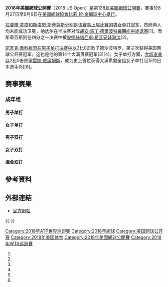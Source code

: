 **2018年美國網球公開賽**（2018 US
Open）是第138屆[美國網球公開賽](https://zh.wikipedia.org/wiki/美國網球公開賽 "wikilink")，賽事於8月27日至9月9日在[美國網球協會比莉·珍·金網球中心舉行](../Page/美國網球協會比莉·珍·金網球中心.md "wikilink")。

[拉斐爾·拿度和](../Page/拉斐爾·拿度.md "wikilink")[斯洛恩·斯蒂芬斯分别是该赛事上届比赛的男女单打冠军](../Page/斯洛恩·斯蒂芬斯.md "wikilink")，然而两人均未能成功卫冕，纳达尔在半决赛对阵[胡安·馬丁·德爾波特羅期间中途退赛](../Page/胡安·馬丁·德爾波特羅.md "wikilink")\[1\]。而斯蒂芬斯则在四分之一决赛中被[安娜絲塔西卓·希瓦妥娃淘汰](../Page/安娜絲塔西卓·希瓦妥娃.md "wikilink")\[2\]。

[諾瓦克·喬科維奇在男子单打决赛中以](../Page/諾瓦克·喬科維奇.md "wikilink")3比0击败了德尔波特罗，第三次获得美国网球公开赛冠军，这也是他的第14个大满贯赛冠军\[3\]\[4\]。女子单打方面，[大坂直美以](../Page/大坂直美.md "wikilink")2比0击败[塞雷娜·威廉姆斯](../Page/塞雷娜·威廉姆斯.md "wikilink")，成为史上首位获得大满贯健全组女子单打冠军的日本选手\[5\]\[6\]。

## 赛事赛果

### 成年组

#### 男子单打

#### 女子单打

#### 男子双打

#### 女子双打

#### 混合双打

## 參考資料

## 外部連結

  - [官方網站](http://www.usopen.org/)

{{-}}

[Category:2018年ATP世界巡迴賽](https://zh.wikipedia.org/wiki/Category:2018年ATP世界巡迴賽 "wikilink")
[Category:2018年網球](https://zh.wikipedia.org/wiki/Category:2018年網球 "wikilink")
[Category:美国网球公开赛](https://zh.wikipedia.org/wiki/Category:美国网球公开赛 "wikilink")
[Category:2018年美国体育](https://zh.wikipedia.org/wiki/Category:2018年美国体育 "wikilink")
[Category:2018年美國網球公開賽](https://zh.wikipedia.org/wiki/Category:2018年美國網球公開賽 "wikilink")
[Category:2018年WTA巡迴賽](https://zh.wikipedia.org/wiki/Category:2018年WTA巡迴賽 "wikilink")

1.
2.
3.
4.
5.
6.